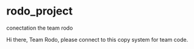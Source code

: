 # rodo_project
conectation the team rodo

Hi there, Team Rodo, please connect to this copy system for team code.

